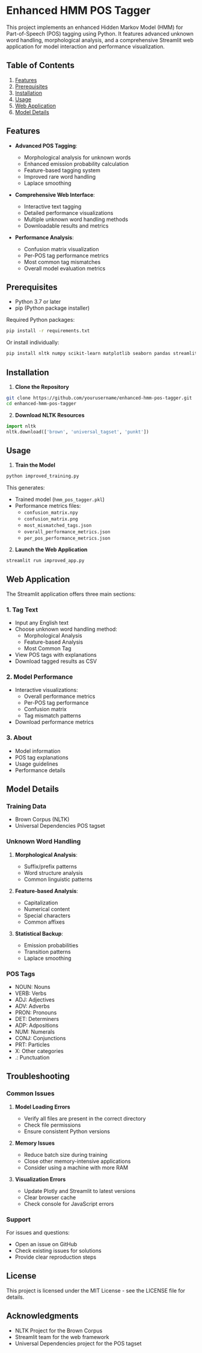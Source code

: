 # Enhanced HMM POS Tagger

This project implements an enhanced Hidden Markov Model (HMM) for Part-of-Speech (POS) tagging using Python. It features advanced unknown word handling, morphological analysis, and a comprehensive Streamlit web application for model interaction and performance visualization.

## Table of Contents

1. [Features](#features)
2. [Prerequisites](#prerequisites)
3. [Installation](#installation)
4. [Usage](#usage)
5. [Web Application](#web-application)
6. [Model Details](#model-details)

## Features

- **Advanced POS Tagging**:
  - Morphological analysis for unknown words
  - Enhanced emission probability calculation
  - Feature-based tagging system
  - Improved rare word handling
  - Laplace smoothing

- **Comprehensive Web Interface**:
  - Interactive text tagging
  - Detailed performance visualizations
  - Multiple unknown word handling methods
  - Downloadable results and metrics

- **Performance Analysis**:
  - Confusion matrix visualization
  - Per-POS tag performance metrics
  - Most common tag mismatches
  - Overall model evaluation metrics

## Prerequisites

- Python 3.7 or later
- pip (Python package installer)

Required Python packages:
```bash
pip install -r requirements.txt
```

Or install individually:
```bash
pip install nltk numpy scikit-learn matplotlib seaborn pandas streamlit plotly
```

## Installation

1. **Clone the Repository**
```bash
git clone https://github.com/yourusername/enhanced-hmm-pos-tagger.git
cd enhanced-hmm-pos-tagger
```

2. **Download NLTK Resources**
```python
import nltk
nltk.download(['brown', 'universal_tagset', 'punkt'])
```

## Usage

1. **Train the Model**
```bash
python improved_training.py
```

This generates:
- Trained model (`hmm_pos_tagger.pkl`)
- Performance metrics files:
  - `confusion_matrix.npy`
  - `confusion_matrix.png`
  - `most_mismatched_tags.json`
  - `overall_performance_metrics.json`
  - `per_pos_performance_metrics.json`

2. **Launch the Web Application**
```bash
streamlit run improved_app.py
```

## Web Application

The Streamlit application offers three main sections:

### 1. Tag Text
- Input any English text
- Choose unknown word handling method:
  - Morphological Analysis
  - Feature-based Analysis
  - Most Common Tag
- View POS tags with explanations
- Download tagged results as CSV

### 2. Model Performance
- Interactive visualizations:
  - Overall performance metrics
  - Per-POS tag performance
  - Confusion matrix
  - Tag mismatch patterns
- Download performance metrics

### 3. About
- Model information
- POS tag explanations
- Usage guidelines
- Performance details

## Model Details

### Training Data
- Brown Corpus (NLTK)
- Universal Dependencies POS tagset

### Unknown Word Handling
1. **Morphological Analysis**:
   - Suffix/prefix patterns
   - Word structure analysis
   - Common linguistic patterns

2. **Feature-based Analysis**:
   - Capitalization
   - Numerical content
   - Special characters
   - Common affixes

3. **Statistical Backup**:
   - Emission probabilities
   - Transition patterns
   - Laplace smoothing

### POS Tags
- NOUN: Nouns
- VERB: Verbs
- ADJ: Adjectives
- ADV: Adverbs
- PRON: Pronouns
- DET: Determiners
- ADP: Adpositions
- NUM: Numerals
- CONJ: Conjunctions
- PRT: Particles
- X: Other categories
- .: Punctuation

## Troubleshooting

### Common Issues

1. **Model Loading Errors**
   - Verify all files are present in the correct directory
   - Check file permissions
   - Ensure consistent Python versions

2. **Memory Issues**
   - Reduce batch size during training
   - Close other memory-intensive applications
   - Consider using a machine with more RAM

3. **Visualization Errors**
   - Update Plotly and Streamlit to latest versions
   - Clear browser cache
   - Check console for JavaScript errors

### Support

For issues and questions:
- Open an issue on GitHub
- Check existing issues for solutions
- Provide clear reproduction steps

## License

This project is licensed under the MIT License - see the LICENSE file for details.

## Acknowledgments

- NLTK Project for the Brown Corpus
- Streamlit team for the web framework
- Universal Dependencies project for the POS tagset
